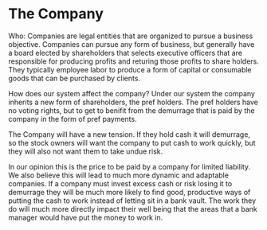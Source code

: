 # The Company

Who: Companies are legal entities that are organized to pursue a business objective.  Companies can pursue any form of business, but generally have a board elected by shareholders that selects executive officers that are responsible for producing profits and returing those profits to share holders.  They typically employee labor to produce a form of capital or consumable goods that can be purchased by clients.

How does our system affect the company?  Under our system the company inherits a new form of shareholders, the pref holders.  The pref holders have no voting rights, but to get to benifit from the demurrage that is paid by the company in the form of pref payments.

The Company will have a new tension.  If they hold cash it will demurrage, so the stock owners will want the company to put cash to work quickly, but they will also not want them to take undue risk.

In our opinion this is the price to be paid by a company for limited liability.  We also believe this will lead to much more dynamic and adaptable companies. If a company must invest excess cash or risk losing it to demurrage they will be much more likely to find good, productive ways of putting the cash to work instead of letting sit in a bank vault.  The work they do will much more directly impact their well being that the areas that a bank manager would have put the money to work in.

